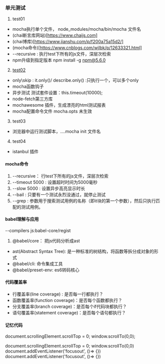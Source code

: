 ### 单元测试
1. test01
  - mocha执行单个文件， node_modules/mocha/bin/mocha 文件名
  - (chai断言库网站)[https://www.chaijs.com]
  - (chai博库)[https://www.jianshu.com/p/f200a75a15d2/]
  - (mocha命令)[https://www.cnblogs.com/wjlbk/p/12633321.html]
  - --recursive : 执行test下所有的js文件，深层次检索
  - npm升级到指定版本 npm install -g npm@5.6.0
2. [test02](http://www.ruanyifeng.com/blog/2015/12/a-mocha-tutorial-of-examples.html)
  - only\skip : it.only()/ describe.only() :只执行一个，可以多个only
  - mocha函数钩子
  - 异步测试  测试套件设置：this.timeout(10000);
  - node-fetch第三方库
  - mochawesome 插件，生成漂亮的html测试报表
  - mocha配置命令文件 mocha.opts 未生效
3. test03
  - 浏览器中运行测试脚本，....mocha init 文件名
4. test04
  - istanbul 插件 

#### mocha命令
1. --recursive： 行test下所有的js文件，深层次检索
2. --timeout 5000 : 设置超时时间为5000毫秒 
3. --slow 5000 : 设置异步高亮显示时长
4. --bail : 只要有一个测试永烈没通过，就停止测试
5. --grep : 参数用于搜索测试用例的名称（即it块的第一个参数），然后只执行匹配的测试用例。

#### babel理解与应用
 --compilers js:babel-core/regist
1. @babel/core： 把js代码分析成ast
  - ast(Abstract Syntax Tree):  是一种标准的树结构，将函数等拆分成对象的形式
  - @babel/cli: 命令集成工具
  - @babel/preset-env: es6转码核心

#### 代码覆盖率
- 行覆盖率(line coverage) : 是否每一行都执行？
- 函数覆盖率(function coverage)：是否每个函数都执行？
- 分支覆盖率(branch coverage)：是否每个if代码块都执行？
- 语句覆盖率(statement coverage)：是否每个语句都执行？


#### 记忆代码
document.scrollingElement.scrollTop = 0;
window.scrollTo(0,0);

document.scrollingElement.scrollTop = 0;
window.scrollTo(0,0)
document.addEventListener('focusout', ()=> {})
document.addEventListener('focusout', ()=> {})